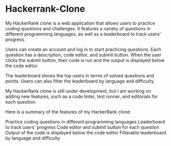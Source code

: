 # Hackerrank-Clone
My HackerRank clone is a web application that allows users to practice coding questions and challenges. It features a variety of questions in different programming languages, as well as a leaderboard to track users' progress.

Users can create an account and log in to start practicing questions. Each question has a description, code editor, and submit button. When the user clicks the submit button, their code is run and the output is displayed below the code editor.

The leaderboard shows the top users in terms of solved questions and points. Users can also filter the leaderboard by language and difficulty.

My HackerRank clone is still under development, but I am working on adding new features, such as a code linter, test runner, and editorials for each question.

Here is a summary of the features of my HackerRank clone:

Practice coding questions in different programming languages
Leaderboard to track users' progress
Code editor and submit button for each question
Output of the code is displayed below the code editor
Filterable leaderboard by language and difficulty

